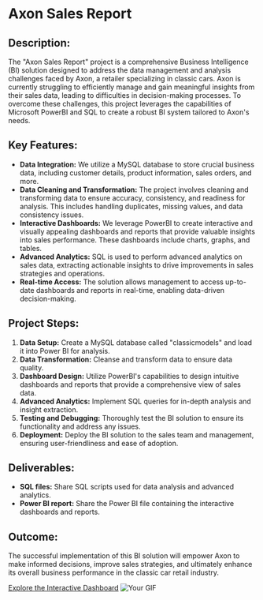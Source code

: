 <!DOCTYPE html>
<html>
<head>
</head>
<body>
<h1>Axon Sales Report</h1>
  
<h2>Description:</h2>
<p>The "Axon Sales Report" project is a comprehensive Business Intelligence (BI) solution designed to address the data management and analysis challenges faced by Axon, a retailer specializing in classic cars. Axon is currently struggling to efficiently manage and gain meaningful insights from their sales data, leading to difficulties in decision-making processes. To overcome these challenges, this project leverages the capabilities of Microsoft PowerBI and SQL to create a robust BI system tailored to Axon's needs.

<h2>Key Features:</h2>
<ul>
  <li><strong>Data Integration:</strong> We utilize a MySQL database to store crucial business data, including customer details, product information, sales orders, and more.</li>
  <li><strong>Data Cleaning and Transformation:</strong> The project involves cleaning and transforming data to ensure accuracy, consistency, and readiness for analysis. This includes handling duplicates, missing values, and data consistency issues.</li>
  <li><strong>Interactive Dashboards:</strong> We leverage PowerBI to create interactive and visually appealing dashboards and reports that provide valuable insights into sales performance. These dashboards include charts, graphs, and tables.</li>
  <li><strong>Advanced Analytics:</strong> SQL is used to perform advanced analytics on sales data, extracting actionable insights to drive improvements in sales strategies and operations.</li>
  <li><strong>Real-time Access:</strong> The solution allows management to access up-to-date dashboards and reports in real-time, enabling data-driven decision-making.</li>
</ul>

<h2>Project Steps:</h2>
<ol>
  <li><strong>Data Setup:</strong> Create a MySQL database called "classicmodels" and load it into Power BI for analysis.</li>
  <li><strong>Data Transformation:</strong> Cleanse and transform data to ensure data quality.</li>
  <li><strong>Dashboard Design:</strong> Utilize PowerBI's capabilities to design intuitive dashboards and reports that provide a comprehensive view of sales data.</li>
  <li><strong>Advanced Analytics:</strong> Implement SQL queries for in-depth analysis and insight extraction.</li>
  <li><strong>Testing and Debugging:</strong> Thoroughly test the BI solution to ensure its functionality and address any issues.</li>
  <li><strong>Deployment:</strong> Deploy the BI solution to the sales team and management, ensuring user-friendliness and ease of adoption.</li>
</ol>

<h2>Deliverables:</h2>
<ul>
  <li><strong>SQL files:</strong> Share SQL scripts used for data analysis and advanced analytics.</li>
  <li><strong>Power BI report:</strong> Share the Power BI file containing the interactive dashboards and reports.</li>
</ul>

<h2>Outcome:</h2>
<p>The successful implementation of this BI solution will empower Axon to make informed decisions, improve sales strategies, and ultimately enhance its overall business performance in the classic car retail industry.</p>

</p>
<a href="https://www.novypro.com/project/axon--sales-analysis-project-power-bi" target="_blank">Explore the Interactive Dashboard</a>

<img src="https://drive.google.com/uc?id=1LZdmYX8WUWDOEi0eyz2NJljzLbaVjTH0" alt="Your GIF">

</body>
</html>
